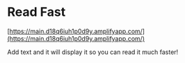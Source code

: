 # Read Fast

[https://main.d18q6iuh1p0d9y.amplifyapp.com/](https://main.d18q6iuh1p0d9y.amplifyapp.com/)

Add text and it will display it so you can read it much faster!
